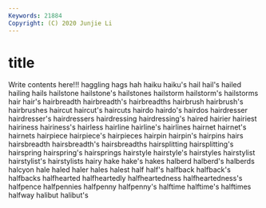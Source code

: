 ```yaml
---
Keywords: 21884
Copyright: (C) 2020 Junjie Li
---
```


# title

Write contents here!!!
haggling
hags 
hah 
haiku 
haiku's 
hail 
hail's 
hailed 
hailing 
hails 
hailstone
hailstone's 
hailstones 
hailstorm 
hailstorm's 
hailstorms 
hair 
hair's 
hairbreadth 
hairbreadth's 
hairbreadths
hairbrush 
hairbrush's 
hairbrushes 
haircut 
haircut's 
haircuts 
hairdo 
hairdo's 
hairdos 
hairdresser
hairdresser's 
hairdressers 
hairdressing 
hairdressing's 
haired 
hairier 
hairiest 
hairiness 
hairiness's 
hairless
hairline 
hairline's 
hairlines 
hairnet 
hairnet's 
hairnets 
hairpiece 
hairpiece's 
hairpieces 
hairpin
hairpin's 
hairpins 
hairs 
hairsbreadth 
hairsbreadth's 
hairsbreadths 
hairsplitting 
hairsplitting's 
hairspring 
hairspring's
hairsprings 
hairstyle 
hairstyle's 
hairstyles 
hairstylist 
hairstylist's 
hairstylists 
hairy 
hake 
hake's
hakes 
halberd 
halberd's 
halberds 
halcyon 
hale 
haled 
haler 
hales 
halest
half 
half's 
halfback 
halfback's 
halfbacks 
halfhearted 
halfheartedly 
halfheartedness 
halfheartedness's 
halfpence
halfpennies 
halfpenny 
halfpenny's 
halftime 
halftime's 
halftimes 
halfway 
halibut 
halibut's 
